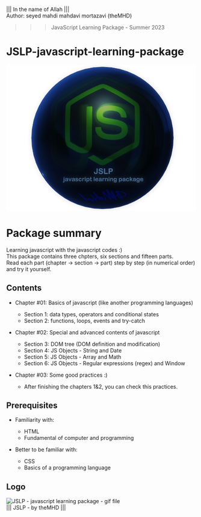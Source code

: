 ﻿||| In the name of Allah ||| <br/>
Author:  seyed mahdi mahdavi mortazavi (theMHD)
>>> JavaScript Learning Package - Summer 2023

# JSLP-javascript-learning-package
![JSLP - javascript learning package - png file](Images/JSLPlogo.png)

# Package summary
Learning javascript with the javascript codes :) <br />
This package contains three chpters, six sections and fifteen parts. <br />
Read each part (chapter -> section -> part) step by step (in numerical order) and try it yourself.

## Contents
- Chapter #01: Basics of javascript (like another programming languages)
  - Section 1: data types, operators and conditional states
  - Section 2: functions, loops, events and try-catch
  
- Chapter #02: Special and advanced contents of javascript
  - Section 3: DOM tree (DOM definition and modification)
  - Section 4: JS Objects - String and Date
  - Section 5: JS Objects - Array and Math
  - Section 6: JS Objects - Regular expressions (regex) and Window
  
- Chapter #03: Some good practices :)
  - After finishing the chapters 1&2, you can check this practices.

## Prerequisites
  - Familiarity with:
      - HTML
      - Fundamental of computer and programming
        
  - Better to be familiar with:
      - CSS
      - Basics of a programming language

## Logo
![JSLP - javascript learning package - gif file](Images/JSLPlogo.gif) <br />
||| JSLP - by theMHD |||

